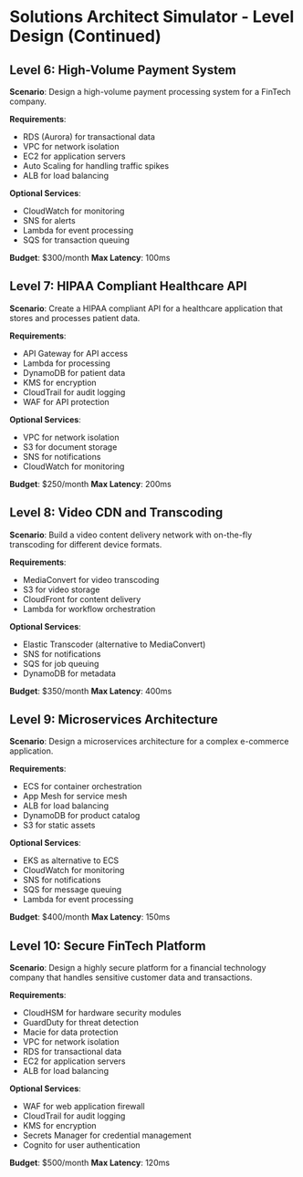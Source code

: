 # Solutions Architect Simulator - Level Design (Continued)

## Level 6: High-Volume Payment System

**Scenario**: Design a high-volume payment processing system for a FinTech company.

**Requirements**:
- RDS (Aurora) for transactional data
- VPC for network isolation
- EC2 for application servers
- Auto Scaling for handling traffic spikes
- ALB for load balancing

**Optional Services**:
- CloudWatch for monitoring
- SNS for alerts
- Lambda for event processing
- SQS for transaction queuing

**Budget**: $300/month
**Max Latency**: 100ms

## Level 7: HIPAA Compliant Healthcare API

**Scenario**: Create a HIPAA compliant API for a healthcare application that stores and processes patient data.

**Requirements**:
- API Gateway for API access
- Lambda for processing
- DynamoDB for patient data
- KMS for encryption
- CloudTrail for audit logging
- WAF for API protection

**Optional Services**:
- VPC for network isolation
- S3 for document storage
- SNS for notifications
- CloudWatch for monitoring

**Budget**: $250/month
**Max Latency**: 200ms

## Level 8: Video CDN and Transcoding

**Scenario**: Build a video content delivery network with on-the-fly transcoding for different device formats.

**Requirements**:
- MediaConvert for video transcoding
- S3 for video storage
- CloudFront for content delivery
- Lambda for workflow orchestration

**Optional Services**:
- Elastic Transcoder (alternative to MediaConvert)
- SNS for notifications
- SQS for job queuing
- DynamoDB for metadata

**Budget**: $350/month
**Max Latency**: 400ms

## Level 9: Microservices Architecture

**Scenario**: Design a microservices architecture for a complex e-commerce application.

**Requirements**:
- ECS for container orchestration
- App Mesh for service mesh
- ALB for load balancing
- DynamoDB for product catalog
- S3 for static assets

**Optional Services**:
- EKS as alternative to ECS
- CloudWatch for monitoring
- SNS for notifications
- SQS for message queuing
- Lambda for event processing

**Budget**: $400/month
**Max Latency**: 150ms

## Level 10: Secure FinTech Platform

**Scenario**: Design a highly secure platform for a financial technology company that handles sensitive customer data and transactions.

**Requirements**:
- CloudHSM for hardware security modules
- GuardDuty for threat detection
- Macie for data protection
- VPC for network isolation
- RDS for transactional data
- EC2 for application servers
- ALB for load balancing

**Optional Services**:
- WAF for web application firewall
- CloudTrail for audit logging
- KMS for encryption
- Secrets Manager for credential management
- Cognito for user authentication

**Budget**: $500/month
**Max Latency**: 120ms